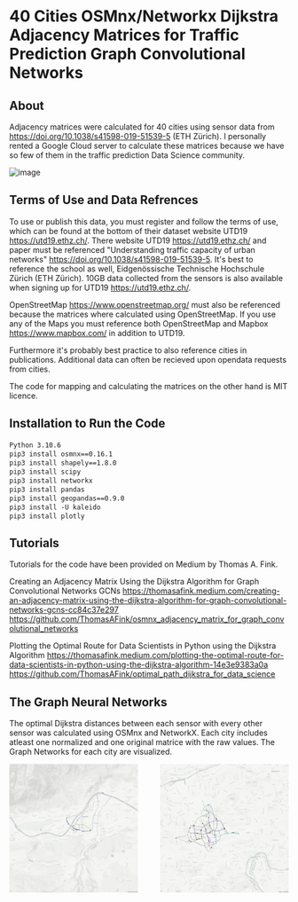 # 40 Cities OSMnx/Networkx Dijkstra Adjacency Matrices for Traffic Prediction Graph Convolutional Networks

## About

Adjacency matrices were calculated for 40 cities using sensor data from https://doi.org/10.1038/s41598-019-51539-5 (ETH Zürich). I personally rented a Google Cloud server to calculate these matrices because we have so few of them in the traffic prediction Data Science community.

![image](https://user-images.githubusercontent.com/53316058/217098922-fb6fb157-20dd-443f-8faa-217122097361.png)

## Terms of Use and Data Refrences

To use or publish this data, you must register and follow the terms of use, which can be found at the bottom of their dataset website UTD19 https://utd19.ethz.ch/. There website UTD19 https://utd19.ethz.ch/ and paper must be referenced "Understanding traffic capacity of urban networks" https://doi.org/10.1038/s41598-019-51539-5. It's best to reference the school as well, Eidgenössische Technische Hochschule Zürich (ETH Zürich). 10GB data collected from the sensors is also available when signing up for UTD19 https://utd19.ethz.ch/. 

OpenStreetMap https://www.openstreetmap.org/ must also be referenced because the matrices where calculated using OpenStreetMap. If you use any of the Maps you must reference both OpenStreetMap and Mapbox https://www.mapbox.com/ in addition to UTD19.

Furthermore it's probably best practice to also reference cities in publications. Additional data can often be recieved upon opendata requests from cities. 

The code for mapping and calculating the matrices on the other hand is MIT licence. 

## Installation to Run the Code

    Python 3.10.6
    pip3 install osmnx==0.16.1
    pip3 install shapely==1.8.0
    pip3 install scipy
    pip3 install networkx
    pip3 install pandas
    pip3 install geopandas==0.9.0
    pip3 install -U kaleido
    pip3 install plotly

## Tutorials
Tutorials for the code have been provided on Medium by Thomas A. Fink.

Creating an Adjacency Matrix Using the Dijkstra Algorithm for Graph Convolutional Networks GCNs
https://thomasafink.medium.com/creating-an-adjacency-matrix-using-the-dijkstra-algorithm-for-graph-convolutional-networks-gcns-cc84c37e297
https://github.com/ThomasAFink/osmnx_adjacency_matrix_for_graph_convolutional_networks


Plotting the Optimal Route for Data Scientists in Python using the Dijkstra Algorithm
https://thomasafink.medium.com/plotting-the-optimal-route-for-data-scientists-in-python-using-the-dijkstra-algorithm-14e3e9383a0a
https://github.com/ThomasAFink/optimal_path_dijkstra_for_data_science

## The Graph Neural Networks
The optimal Dijkstra distances between each sensor with every other sensor was calculated using OSMnx and NetworkX. Each city includes atleast one normalized and one original matrice with the raw values. The Graph Networks for each city are visualized.

<img src="https://github.com/ThomasAFink/40_cities_osmnx_adjacency_matrices_for_graph_convolutional_networks/blob/main/innsbruck/innsbruck_dijkstra_map.jpg?raw=true" width="46%" align="left">

<img src="https://github.com/ThomasAFink/40_cities_osmnx_adjacency_matrices_for_graph_convolutional_networks/blob/main/essen/essen_dijkstra_map.jpg?raw=true" width="46%" align="right">
